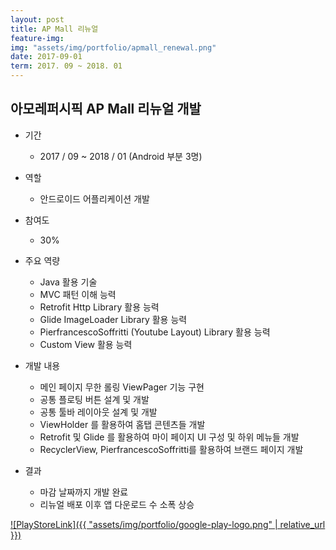 ```yaml
---
layout: post
title: AP Mall 리뉴얼
feature-img: 
img: "assets/img/portfolio/apmall_renewal.png"
date: 2017-09-01
term: 2017. 09 ~ 2018. 01
---
```


## 아모레퍼시픽 AP Mall 리뉴얼 개발  

* 기간
    - 2017 / 09 ~ 2018 / 01 (Android 부분 3명)

* 역할
    - 안드로이드 어플리케이션 개발

* 참여도
    - 30%

* 주요 역량
    - Java 활용 기술
    - MVC 패턴 이해 능력
    - Retrofit Http Library 활용 능력
    - Glide ImageLoader Library 활용 능력
    - PierfrancescoSoffritti (Youtube Layout) Library 활용 능력
    - Custom View 활용 능력

* 개발 내용
    - 메인 페이지 무한 롤링 ViewPager 기능 구현
    - 공통 플로팅 버튼 설계 및 개발
    - 공통 툴바 레이아웃 설계 및 개발
    - ViewHolder 를 활용하여 홈탭 콘텐츠들 개발
    - Retrofit 및 Glide 를 활용하여 마이 페이지 UI 구성 및 하위 메뉴들 개발
    - RecyclerView, PierfrancescoSoffritti를 활용하여 브랜드 페이지 개발
    
* 결과
    - 마감 날짜까지 개발 완료
    - 리뉴얼 배포 이후 앱 다운로드 수 소폭 상승

[![PlayStoreLink]({{ "assets/img/portfolio/google-play-logo.png" | relative_url }})](https://bit.ly/2JxgMa3)
